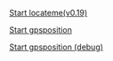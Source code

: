 [Start locateme(v0.19)](locateme19.html)

[Start gpsposition](gpsposition.html)

[Start gpsposition (debug)](gpspositionDebug.html)

